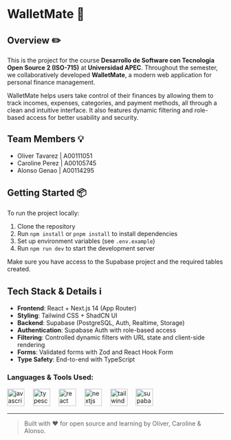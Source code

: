 # WalletMate 👛  
## Overview ✏️  
This is the project for the course **Desarrollo de Software con Tecnología Open Source 2 (ISO-715)** at **Universidad APEC**. Throughout the semester, we collaboratively developed **WalletMate**, a modern web application for personal finance management.

WalletMate helps users take control of their finances by allowing them to track incomes, expenses, categories, and payment methods, all through a clean and intuitive interface. It also features dynamic filtering and role-based access for better usability and security.

## Team Members 💡  
- Oliver Tavarez | A00111051  
- Caroline Perez | A00105745  
- Alonso Genao | A00114295  

## Getting Started 📦  
To run the project locally:

1. Clone the repository  
2. Run `npm install` or `pnpm install` to install dependencies  
3. Set up environment variables (see `.env.example`)  
4. Run `npm run dev` to start the development server  

Make sure you have access to the Supabase project and the required tables created.

## Tech Stack & Details ℹ️  
- **Frontend**: React + Next.js 14 (App Router)  
- **Styling**: Tailwind CSS + ShadCN UI  
- **Backend**: Supabase (PostgreSQL, Auth, Realtime, Storage)  
- **Authentication**: Supabase Auth with role-based access  
- **Filtering**: Controlled dynamic filters with URL state and client-side rendering  
- **Forms**: Validated forms with Zod and React Hook Form  
- **Type Safety**: End-to-end with TypeScript  

### **Languages & Tools Used**:  
<div align="left">
  <img src="https://cdn.jsdelivr.net/gh/devicons/devicon/icons/javascript/javascript-original.svg" height="40" alt="javascript logo" />
  <img width="12" />
  <img src="https://cdn.jsdelivr.net/gh/devicons/devicon/icons/typescript/typescript-original.svg" height="40" alt="typescript logo" />
  <img width="12" />
  <img src="https://cdn.jsdelivr.net/gh/devicons/devicon/icons/react/react-original.svg" height="40" alt="react logo" />
  <img width="12" />
  <img src="https://cdn.jsdelivr.net/gh/devicons/devicon/icons/nextjs/nextjs-original.svg" height="40" alt="nextjs logo" />
  <img width="12" />
  <img src="https://cdn.jsdelivr.net/gh/devicons/devicon@latest/icons/tailwindcss/tailwindcss-original.svg" height="40" alt="tailwind css logo logo" />
  <img width="12" />
  <img src="https://cdn.jsdelivr.net/gh/devicons/devicon@latest/icons/supabase/supabase-original.svg" height="40" alt="supabase logo" />
</div>

---

> Built with ❤️ for open source and learning by Oliver, Caroline & Alonso.
